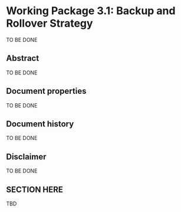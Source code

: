 # Working Package 3.1: Backup and Rollover Strategy

TO BE DONE

## Abstract

TO BE DONE

## Document properties

TO BE DONE

## Document history

TO BE DONE

## Disclaimer

TO BE DONE

## SECTION HERE
TBD
